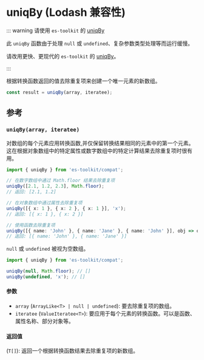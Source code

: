 # uniqBy (Lodash 兼容性)

::: warning 请使用 `es-toolkit` 的 [uniqBy](../../array/uniqBy.md)

此 `uniqBy` 函数由于处理 `null` 或 `undefined`、复杂参数类型处理等而运行缓慢。

请改用更快、更现代的 `es-toolkit` 的 [uniqBy](../../array/uniqBy.md)。

:::

根据转换函数返回的值去除重复项来创建一个唯一元素的新数组。

```typescript
const result = uniqBy(array, iteratee);
```

## 参考

### `uniqBy(array, iteratee)`

对数组的每个元素应用转换函数,并仅保留转换结果相同的元素中的第一个元素。这在根据对象数组中的特定属性或数字数组中的特定计算结果去除重复项时很有用。

```typescript
import { uniqBy } from 'es-toolkit/compat';

// 在数字数组中通过 Math.floor 结果去除重复项
uniqBy([2.1, 1.2, 2.3], Math.floor);
// 返回: [2.1, 1.2]

// 在对象数组中通过属性去除重复项
uniqBy([{ x: 1 }, { x: 2 }, { x: 1 }], 'x');
// 返回: [{ x: 1 }, { x: 2 }]

// 使用函数去除重复项
uniqBy([{ name: 'John' }, { name: 'Jane' }, { name: 'John' }], obj => obj.name);
// 返回: [{ name: 'John' }, { name: 'Jane' }]
```

`null` 或 `undefined` 被视为空数组。

```typescript
import { uniqBy } from 'es-toolkit/compat';

uniqBy(null, Math.floor); // []
uniqBy(undefined, 'x'); // []
```

#### 参数

- `array` (`ArrayLike<T> | null | undefined`): 要去除重复项的数组。
- `iteratee` (`ValueIteratee<T>`): 要应用于每个元素的转换函数。可以是函数、属性名称、部分对象等。

#### 返回值

(`T[]`): 返回一个根据转换函数结果去除重复项的新数组。
